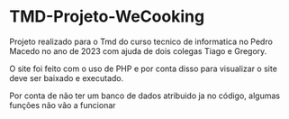 # TMD-Projeto-WeCooking
Projeto realizado para o Tmd do curso tecnico de informatica no Pedro Macedo no ano de 2023 com ajuda de dois colegas Tiago e Gregory.

O site foi feito com o uso de PHP e por conta disso para visualizar o site deve ser baixado e executado.

Por conta de não ter um banco de dados atribuido ja no código, algumas funções não vão a funcionar


